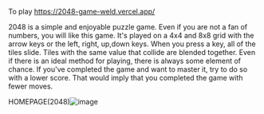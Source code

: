 To play https://2048-game-weld.vercel.app/

2048 is a simple and enjoyable puzzle game. Even if you are not a fan of numbers, you will like this game. It's played on a 4x4 and 8x8 grid with the arrow keys or the left, right, up,down keys. When you press a key, all of the tiles slide. Tiles with the same value that collide are blended together. Even if there is an ideal method for playing, there is always some element of chance. If you've completed the game and want to master it, try to do so with a lower score. That would imply that you completed the game with fewer moves.

HOMEPAGE(2048)![image](https://github.com/swatuu0602/2048_GAME/assets/100605529/f4018ef7-546e-432f-9cc0-9938719d5eaa)


